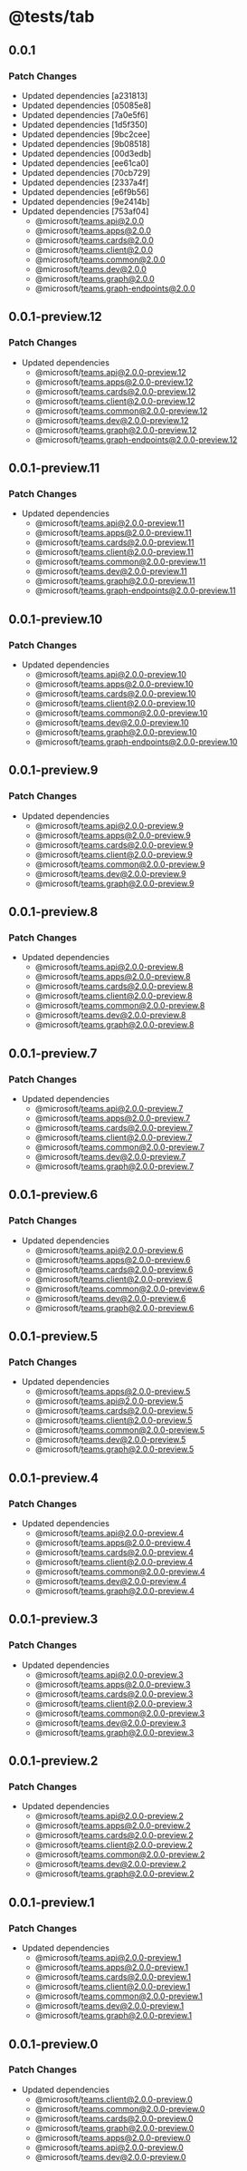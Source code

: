 # @tests/tab

## 0.0.1

### Patch Changes

- Updated dependencies [a231813]
- Updated dependencies [05085e8]
- Updated dependencies [7a0e5f6]
- Updated dependencies [1d5f350]
- Updated dependencies [9bc2cee]
- Updated dependencies [9b08518]
- Updated dependencies [00d3edb]
- Updated dependencies [ee61ca0]
- Updated dependencies [70cb729]
- Updated dependencies [2337a4f]
- Updated dependencies [e6f9b56]
- Updated dependencies [9e2414b]
- Updated dependencies [753af04]
  - @microsoft/teams.api@2.0.0
  - @microsoft/teams.apps@2.0.0
  - @microsoft/teams.cards@2.0.0
  - @microsoft/teams.client@2.0.0
  - @microsoft/teams.common@2.0.0
  - @microsoft/teams.dev@2.0.0
  - @microsoft/teams.graph@2.0.0
  - @microsoft/teams.graph-endpoints@2.0.0

## 0.0.1-preview.12

### Patch Changes

- Updated dependencies
  - @microsoft/teams.api@2.0.0-preview.12
  - @microsoft/teams.apps@2.0.0-preview.12
  - @microsoft/teams.cards@2.0.0-preview.12
  - @microsoft/teams.client@2.0.0-preview.12
  - @microsoft/teams.common@2.0.0-preview.12
  - @microsoft/teams.dev@2.0.0-preview.12
  - @microsoft/teams.graph@2.0.0-preview.12
  - @microsoft/teams.graph-endpoints@2.0.0-preview.12

## 0.0.1-preview.11

### Patch Changes

- Updated dependencies
  - @microsoft/teams.api@2.0.0-preview.11
  - @microsoft/teams.apps@2.0.0-preview.11
  - @microsoft/teams.cards@2.0.0-preview.11
  - @microsoft/teams.client@2.0.0-preview.11
  - @microsoft/teams.common@2.0.0-preview.11
  - @microsoft/teams.dev@2.0.0-preview.11
  - @microsoft/teams.graph@2.0.0-preview.11
  - @microsoft/teams.graph-endpoints@2.0.0-preview.11

## 0.0.1-preview.10

### Patch Changes

- Updated dependencies
  - @microsoft/teams.api@2.0.0-preview.10
  - @microsoft/teams.apps@2.0.0-preview.10
  - @microsoft/teams.cards@2.0.0-preview.10
  - @microsoft/teams.client@2.0.0-preview.10
  - @microsoft/teams.common@2.0.0-preview.10
  - @microsoft/teams.dev@2.0.0-preview.10
  - @microsoft/teams.graph@2.0.0-preview.10
  - @microsoft/teams.graph-endpoints@2.0.0-preview.10

## 0.0.1-preview.9

### Patch Changes

- Updated dependencies
  - @microsoft/teams.api@2.0.0-preview.9
  - @microsoft/teams.apps@2.0.0-preview.9
  - @microsoft/teams.cards@2.0.0-preview.9
  - @microsoft/teams.client@2.0.0-preview.9
  - @microsoft/teams.common@2.0.0-preview.9
  - @microsoft/teams.dev@2.0.0-preview.9
  - @microsoft/teams.graph@2.0.0-preview.9

## 0.0.1-preview.8

### Patch Changes

- Updated dependencies
  - @microsoft/teams.api@2.0.0-preview.8
  - @microsoft/teams.apps@2.0.0-preview.8
  - @microsoft/teams.cards@2.0.0-preview.8
  - @microsoft/teams.client@2.0.0-preview.8
  - @microsoft/teams.common@2.0.0-preview.8
  - @microsoft/teams.dev@2.0.0-preview.8
  - @microsoft/teams.graph@2.0.0-preview.8

## 0.0.1-preview.7

### Patch Changes

- Updated dependencies
  - @microsoft/teams.api@2.0.0-preview.7
  - @microsoft/teams.apps@2.0.0-preview.7
  - @microsoft/teams.cards@2.0.0-preview.7
  - @microsoft/teams.client@2.0.0-preview.7
  - @microsoft/teams.common@2.0.0-preview.7
  - @microsoft/teams.dev@2.0.0-preview.7
  - @microsoft/teams.graph@2.0.0-preview.7

## 0.0.1-preview.6

### Patch Changes

- Updated dependencies
  - @microsoft/teams.api@2.0.0-preview.6
  - @microsoft/teams.apps@2.0.0-preview.6
  - @microsoft/teams.cards@2.0.0-preview.6
  - @microsoft/teams.client@2.0.0-preview.6
  - @microsoft/teams.common@2.0.0-preview.6
  - @microsoft/teams.dev@2.0.0-preview.6
  - @microsoft/teams.graph@2.0.0-preview.6

## 0.0.1-preview.5

### Patch Changes

- Updated dependencies
  - @microsoft/teams.apps@2.0.0-preview.5
  - @microsoft/teams.api@2.0.0-preview.5
  - @microsoft/teams.cards@2.0.0-preview.5
  - @microsoft/teams.client@2.0.0-preview.5
  - @microsoft/teams.common@2.0.0-preview.5
  - @microsoft/teams.dev@2.0.0-preview.5
  - @microsoft/teams.graph@2.0.0-preview.5

## 0.0.1-preview.4

### Patch Changes

- Updated dependencies
  - @microsoft/teams.api@2.0.0-preview.4
  - @microsoft/teams.apps@2.0.0-preview.4
  - @microsoft/teams.cards@2.0.0-preview.4
  - @microsoft/teams.client@2.0.0-preview.4
  - @microsoft/teams.common@2.0.0-preview.4
  - @microsoft/teams.dev@2.0.0-preview.4
  - @microsoft/teams.graph@2.0.0-preview.4

## 0.0.1-preview.3

### Patch Changes

- Updated dependencies
  - @microsoft/teams.api@2.0.0-preview.3
  - @microsoft/teams.apps@2.0.0-preview.3
  - @microsoft/teams.cards@2.0.0-preview.3
  - @microsoft/teams.client@2.0.0-preview.3
  - @microsoft/teams.common@2.0.0-preview.3
  - @microsoft/teams.dev@2.0.0-preview.3
  - @microsoft/teams.graph@2.0.0-preview.3

## 0.0.1-preview.2

### Patch Changes

- Updated dependencies
  - @microsoft/teams.api@2.0.0-preview.2
  - @microsoft/teams.apps@2.0.0-preview.2
  - @microsoft/teams.cards@2.0.0-preview.2
  - @microsoft/teams.client@2.0.0-preview.2
  - @microsoft/teams.common@2.0.0-preview.2
  - @microsoft/teams.dev@2.0.0-preview.2
  - @microsoft/teams.graph@2.0.0-preview.2

## 0.0.1-preview.1

### Patch Changes

- Updated dependencies
  - @microsoft/teams.api@2.0.0-preview.1
  - @microsoft/teams.apps@2.0.0-preview.1
  - @microsoft/teams.cards@2.0.0-preview.1
  - @microsoft/teams.client@2.0.0-preview.1
  - @microsoft/teams.common@2.0.0-preview.1
  - @microsoft/teams.dev@2.0.0-preview.1
  - @microsoft/teams.graph@2.0.0-preview.1

## 0.0.1-preview.0

### Patch Changes

- Updated dependencies
  - @microsoft/teams.client@2.0.0-preview.0
  - @microsoft/teams.common@2.0.0-preview.0
  - @microsoft/teams.cards@2.0.0-preview.0
  - @microsoft/teams.graph@2.0.0-preview.0
  - @microsoft/teams.apps@2.0.0-preview.0
  - @microsoft/teams.api@2.0.0-preview.0
  - @microsoft/teams.dev@2.0.0-preview.0
